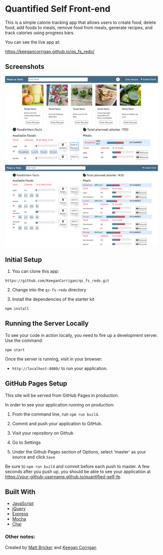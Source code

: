 # Quantified Self Front-end

This is a simple calorie tracking app that allows users to create food, delete food, add foods to meals, remove food from meals, generate recipes, and track calories using progress bars. 

You can see the live app at:

https://keegancorrigan.github.io/qs_fs_redo/

## Screenshots

![image_1](https://github.com/KeeganCorrigan/qs_fs_redo/blob/master/Screen%20Shot%202018-10-17%20at%2011.41.25%20PM.png)

![image_2](https://github.com/KeeganCorrigan/qs_fs_redo/blob/master/Screen%20Shot%202018-10-17%20at%209.13.33%20PM.png)

## Initial Setup

1. You can clone this app:

  ```shell
  https://github.com/KeeganCorrigan/qs_fs_redo.git
  ```
2. Change into the `qs-fs-redo` directory

3. Install the dependencies of the starter kit

  ```shell
  npm install
  ```

## Running the Server Locally

To see your code in action locally, you need to fire up a development server. Use the command:

```shell
npm start
```

Once the server is running, visit in your browser:

* `http://localhost:8080/` to run your application.

## GitHub Pages Setup

This site will be served from GitHub Pages in production.

In order to see your application running on production:

1. From the command line, run `npm run build`.

2. Commit and push your application to GitHub.

3. Visit your repository on Github

4. Go to Settings

5. Under the Github Pages section of Options, select 'master' as your source and click `Save`

Be sure to `npm run build` and commit before each push to master. A few seconds after you push up, you should be able to see your application at <https://your-github-username.github.io/quantified-self-fe>.

## Built With

* [JavaScript](https://www.javascript.com/)
* [jQuery](https://jquery.com/)
* [Express](https://expressjs.com/)
* [Mocha](https://mochajs.org/)
* [Chai](https://chaijs.com/)

### Other notes:

Created by [Matt Bricker](https://github.com/brickstar) and [Keegan Corrigan](https://github.com/keegancorrigan/)
